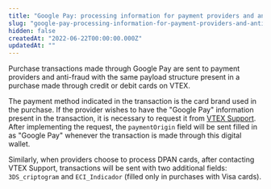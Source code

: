 ```yaml
---
title: "Google Pay: processing information for payment providers and anti-fraud"
slug: "google-pay-processing-information-for-payment-providers-and-anti-fraud"
hidden: false
createdAt: "2022-06-22T00:00:00.000Z"
updatedAt: ""
---
```


Purchase transactions made through Google Pay are sent to payment providers and anti-fraud with the same payload structure present in a purchase made through credit or debit cards on VTEX.

The payment method indicated in the transaction is the card brand used in the purchase. If the provider wishes to have the "Google Pay" information present in the transaction, it is necessary to request it from [VTEX Support](https://help.vtex.com/support). After implementing the request, the `paymentOrigin` field will be sent filled in as "Google Pay" whenever the transaction is made through this digital wallet.

Similarly, when providers choose to process DPAN cards, after contacting VTEX Support, transactions will be sent with two additional fields: `3DS_criptogram` and `ECI_Indicador` (filled only in purchases with Visa cards).
